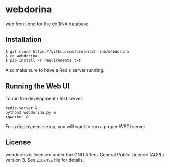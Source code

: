 webdorina
=========

web front-end for the doRiNA database


Installation
------------

```
$ git clone https://github.com/dieterich-lab/webdorina
$ cd webdorina
$ pip install -r requirements.txt 
```

Also make sure to have a Redis server running.

Running the Web UI
------------------

To run the development / test server:

```
redis-server &
python3 webdorina.py &
rqworker &
```

For a deployment setup, you will want to run a proper WSGI server.

License
-------

webdorina is licensed under the GNU Affero General Public Licence (AGPL) version 3.
See `LICENSE` file for details.


